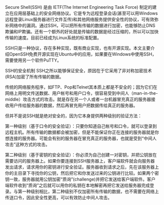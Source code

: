Secure Shell(SSH) 是由 IETF(The Internet Engineering Task Force) 制定的建立在应用层基础上的安全网络协议。它是专为远程登录会话(甚至可以用Windows远程登录Linux服务器进行文件互传)和其他网络服务提供安全性的协议，可有效弥补网络中的漏洞。通过SSH，可以把所有传输的数据进行加密，也能够防止DNS欺骗和IP欺骗。还有一个额外的好处就是传输的数据是经过压缩的，所以可以加快传输的速度。目前已经成为Linux系统的标准配置。

SSH只是一种协议，存在多种实现，既有商业实现，也有开源实现。本文主要介绍OpenSSH免费开源实现在Ubuntu中的应用，如果要在Windows中使用SSH，需要使用另一个软件PuTTY。

SSH的安全机制
SSH之所以能够保证安全，原因在于它采用了非对称加密技术(RSA)加密了所有传输的数据。

传统的网络服务程序，如FTP、Pop和Telnet其本质上都是不安全的；因为它们在网络上用明文传送数据、用户帐号和用户口令，很容易受到中间人（man-in-the-middle）攻击方式的攻击。就是存在另一个人或者一台机器冒充真正的服务器接收用户传给服务器的数据，然后再冒充用户把数据传给真正的服务器。

但并不是说SSH就是绝对安全的，因为它本身提供两种级别的验证方法：

第一种级别（基于口令的安全验证）：只要你知道自己帐号和口令，就可以登录到远程主机。所有传输的数据都会被加密，但是不能保证你正在连接的服务器就是你想连接的服务器。可能会有别的服务器在冒充真正的服务器，也就是受到“中间人攻击”这种方式的攻击。

第二种级别（基于密钥的安全验证）：你必须为自己创建一对密钥，并把公钥放在需要访问的服务器上。如果你要连接到SSH服务器上，客户端软件就会向服务器发出请求，请求用你的密钥进行安全验证。服务器收到请求之后，先在该服务器上你的主目录下寻找你的公钥，然后把它和你发送过来的公钥进行比较。如果两个密钥一致，服务器就用公钥加密“质询”(challenge)并把它发送给客户端软件。客户端软件收到“质询”之后就可以用你的私钥在本地解密再把它发送给服务器完成登录。与第一种级别相比，第二种级别不仅加密所有传输的数据，也不需要在网络上传送口令，因此安全性更高，可以有效防止中间人攻击。
